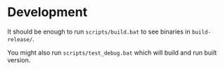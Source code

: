# Development

It should be enough to run `scripts/build.bat` to see binaries in `build-release/`.

You might also run `scripts/test_debug.bat` which will build and run built version.
